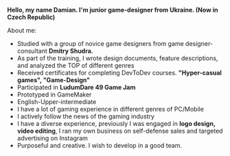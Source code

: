**Hello, my name Damian. I'm junior game-designer from Ukraine. (Now in Czech Republic)**
 
About me:
- Studied with a group of novice game designers from game designer-consultant **Dmitry Shudra.**
- As part of the training, I wrote design documents, feature descriptions, and analyzed the TOP of different genres
- Received certificates for completing DevToDev courses. **"Hyper-casual games", "Game-Design"**
- Participated in **LudumDare 49 Game Jam**
- Prototyped in GameMaker
- English-Upper-intermediate
- I have a lot of gaming experience in different genres of PC/Mobile
- I actively follow the news of the gaming industry
- I have a diverse experience, previously I was engaged in **logo design, video editing**, I ran my own business on self-defense sales and targeted advertising on Instagram
- Purposeful and creative. I wish to develop in a good team.
